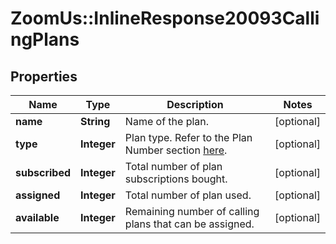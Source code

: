 # ZoomUs::InlineResponse20093CallingPlans

## Properties
Name | Type | Description | Notes
------------ | ------------- | ------------- | -------------
**name** | **String** | Name of the plan. | [optional] 
**type** | **Integer** | Plan type. Refer to the Plan Number section [here](https://marketplace.zoom.us/docs/api-reference/other-references/plans#zoom-phone-calling-plans). | [optional] 
**subscribed** | **Integer** | Total number of plan subscriptions bought. | [optional] 
**assigned** | **Integer** | Total number of plan used. | [optional] 
**available** | **Integer** | Remaining number of calling plans that can be assigned. | [optional] 


